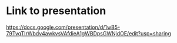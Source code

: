 # Link to presentation

https://docs.google.com/presentation/d/1wB5-79TvqTIrWbdv4awkvsVAfdieA1gWBDpsGWNjdOE/edit?usp=sharing

